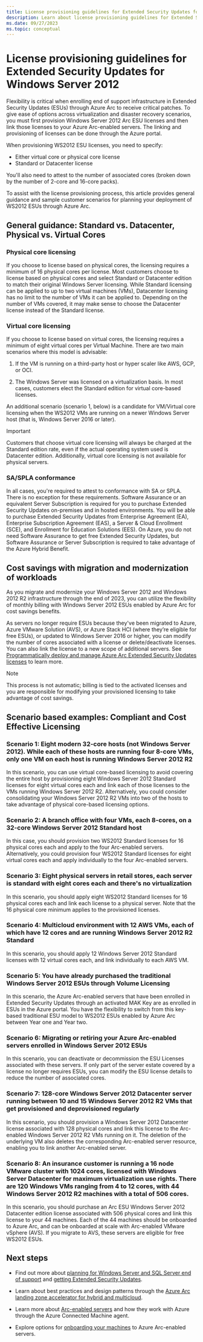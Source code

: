 ```yaml
---
title: License provisioning guidelines for Extended Security Updates for Windows Server 2012
description: Learn about license provisioning guidelines for Extended Security Updates for Windows Server 2012 through Azure Arc.
ms.date: 09/27/2023
ms.topic: conceptual
---
```


# License provisioning guidelines for Extended Security Updates for Windows Server 2012

Flexibility is critical when enrolling end of support infrastructure in Extended Security Updates (ESUs) through Azure Arc to receive critical patches. To give ease of options across virtualization and disaster recovery scenarios, you must first provision Windows Server 2012 Arc ESU licenses and then link those licenses to your Azure Arc-enabled servers. The linking and provisioning of licenses can be done through the Azure portal.

When provisioning WS2012 ESU licenses, you need to specify:

* Either virtual core or physical core license
* Standard or Datacenter license

You'll also need to attest to the number of associated cores (broken down by the number of 2-core and 16-core packs).

To assist with the license provisioning process, this article provides general guidance and sample customer scenarios for planning your deployment of WS2012 ESUs through Azure Arc.

## General guidance: Standard vs. Datacenter, Physical vs. Virtual Cores

### Physical core licensing

If you choose to license based on physical cores, the licensing requires a minimum of 16 physical cores per license. Most customers choose to license based on physical cores and select Standard or Datacenter edition to match their original Windows Server licensing. While Standard licensing can be applied to up to two virtual machines (VMs), Datacenter licensing has no limit to the number of VMs it can be applied to. Depending on the number of VMs covered, it may make sense to choose the Datacenter license instead of the Standard license.

### Virtual core licensing

If you choose to license based on virtual cores, the licensing requires a minimum of eight virtual cores per Virtual Machine. There are two main scenarios where this model is advisable:

1. If the VM is running on a third-party host or hyper scaler like AWS, GCP, or OCI.

1. The Windows Server was licensed on a virtualization basis. In most cases, customers elect the Standard edition for virtual core-based licenses.

An additional scenario (scenario 1, below) is a candidate for VM/Virtual core licensing when the WS2012 VMs are running on a newer Windows Server host (that is, Windows Server 2016 or later).

> [!IMPORTANT]
> Customers that choose virtual core licensing will always be charged at the Standard edition rate, even if the actual operating system used is Datacenter edition. Additionally, virtual core licensing is not available for physical servers.
> 

### SA/SPLA conformance

In all cases, you're required to attest to conformance with SA or SPLA. There is no exception for these requirements. Software Assurance or an equivalent Server Subscription is required for you to purchase Extended Security Updates on-premises and in hosted environments. You will be able to purchase Extended Security Updates from Enterprise Agreement (EA), Enterprise Subscription Agreement (EAS), a Server & Cloud Enrollment (SCE), and Enrollment for Education Solutions (EES). On Azure, you do not need Software Assurance to get free Extended Security Updates, but Software Assurance or Server Subscription is required to take advantage of the Azure Hybrid Benefit.

## Cost savings with migration and modernization of workloads

As you migrate and modernize your Windows Server 2012 and Windows 2012 R2 infrastructure through the end of 2023, you can utilize the flexibility of monthly billing with Windows Server 2012 ESUs enabled by Azure Arc for cost savings benefits.

As servers no longer require ESUs because they've been migrated to Azure, Azure VMware Solution (AVS), or Azure Stack HCI (where they’re eligible for free ESUs), or updated to Windows Server 2016 or higher, you can modify the number of cores associated with a license or delete/deactivate licenses. You can also link the license to a new scope of additional servers. See [Programmatically deploy and manage Azure Arc Extended Security Updates licenses](api-extended-security-updates.md) to learn more.

> [!NOTE]
> This process is not automatic; billing is tied to the activated licenses and you are responsible for modifying your provisioned licensing to take advantage of cost savings.
> 
## Scenario based examples: Compliant and Cost Effective Licensing

### Scenario 1: Eight modern 32-core hosts (not Windows Server 2012). While each of these hosts are running four 8-core VMs, only one VM on each host is running Windows Server 2012 R2

In this scenario, you can use virtual core-based licensing to avoid covering the entire host by provisioning eight Windows Server 2012 Standard licenses for eight virtual cores each and link each of those licenses to the VMs running Windows Server 2012 R2. Alternatively, you could consider consolidating your Windows Server 2012 R2 VMs into two of the hosts to take advantage of physical core-based licensing options.

### Scenario 2: A branch office with four VMs, each 8-cores, on a 32-core Windows Server 2012 Standard host

In this case, you should provision two WS2012 Standard licenses for 16 physical cores each and apply to the four Arc-enabled servers. Alternatively, you could provision four WS2012 Standard licenses for eight virtual cores each and apply individually to the four Arc-enabled servers.

### Scenario 3: Eight physical servers in retail stores, each server is standard with eight cores each and there's no virtualization

In this scenario, you should apply eight WS2012 Standard licenses for 16 physical cores each and link each license to a physical server. Note that the 16 physical core minimum applies to the provisioned licenses.

### Scenario 4: Multicloud environment with 12 AWS VMs, each of which have 12 cores and are running Windows Server 2012 R2 Standard

In this scenario, you should apply 12 Windows Server 2012 Standard licenses with 12 virtual cores each, and link individually to each AWS VM.

### Scenario 5: You have already purchased the traditional Windows Server 2012 ESUs through Volume Licensing

In this scenario, the Azure Arc-enabled servers that have been enrolled in Extended Security Updates through an activated MAK Key are as enrolled in ESUs in the Azure portal. You have the flexibility to switch from this key-based traditional ESU model to WS2012 ESUs enabled by Azure Arc between Year one and Year two.

### Scenario 6: Migrating or retiring your Azure Arc-enabled servers enrolled in Windows Server 2012 ESUs

In this scenario, you can deactivate or decommission the ESU Licenses associated with these servers. If only part of the server estate covered by a license no longer requires ESUs, you can modify the ESU license details to reduce the number of associated cores.  

### Scenario 7: 128-core Windows Server 2012 Datacenter server running between 10 and 15 Windows Server 2012 R2 VMs that get provisioned and deprovisioned regularly

In this scenario, you should provision a Windows Server 2012 Datacenter license associated with 128 physical cores and link this license to the Arc-enabled Windows Server 2012 R2 VMs running on it. The deletion of the underlying VM also deletes the corresponding Arc-enabled server resource, enabling you to link another Arc-enabled server.

### Scenario 8: An insurance customer is running a 16 node VMware cluster with 1024 cores, licensed with Windows Server Datacenter for maximum virtualization use rights. There are 120 Windows VMs ranging from 4 to 12 cores, with 44 Windows Server 2012 R2 machines with a total of 506 cores.

In this scenario, you should purchase an Arc ESU Windows Server 2012 Datacenter edition license associated with 506 physical cores and link this license to your 44 machines. Each of the 44 machines should be onboarded to Azure Arc, and can be onboarded at scale with Arc-enabled VMware vSphere (AVS). If you migrate to AVS, these servers are eligible for free WS2012 ESUs.

## Next steps

* Find out more about [planning for Windows Server and SQL Server end of support](https://www.microsoft.com/en-us/windows-server/extended-security-updates) and [getting Extended Security Updates](/windows-server/get-started/extended-security-updates-deploy).

* Learn about best practices and design patterns through the [Azure Arc landing zone accelerator for hybrid and multicloud](/azure/cloud-adoption-framework/scenarios/hybrid/arc-enabled-servers/eslz-identity-and-access-management).
* Learn more about [Arc-enabled servers](overview.md) and how they work with Azure through the Azure Connected Machine agent.
* Explore options for [onboarding your machines](plan-at-scale-deployment.md) to Azure Arc-enabled servers.
